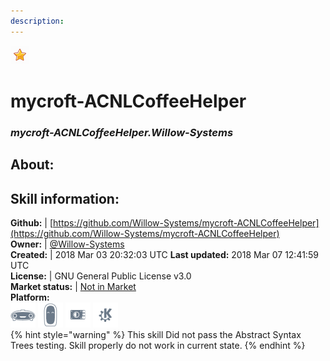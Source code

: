 ```yaml
---
description: 
---
```


![](../.gitbook/assets/star.png)  
# mycroft-ACNLCoffeeHelper  
### _mycroft-ACNLCoffeeHelper.Willow-Systems_  
## About:  


## Skill information:  
**Github:** | [https://github.com/Willow-Systems/mycroft-ACNLCoffeeHelper](https://github.com/Willow-Systems/mycroft-ACNLCoffeeHelper)  
**Owner:** | [@Willow-Systems](https://github.com/Willow-Systems)  
**Created:** | 2018 Mar 03 20:32:03 UTC  **Last updated:** 2018 Mar 07 12:41:59 UTC  
**License:** | GNU General Public License v3.0  
**Market status:** | [Not in Market](https://market.mycroft.ai/skill/)  
**Platform:**  
 ![Mark I](../.gitbook/assets/mark-1-icon.png)  ![Mark II](../.gitbook/assets/mark-2-icon.png)  ![Picroft](../.gitbook/assets/picroft-icon.png)  ![plasmoid](../.gitbook/assets/kde.png)   
{% hint style="warning" %}
This skill Did not pass the Abstract Syntax Trees testing. Skill properly do not work in current state.
{% endhint %}
